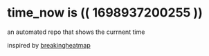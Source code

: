 # time_now is (( 1698937200255 ))

an automated repo that shows the currnent time

inspired by [breakingheatmap](https://github.com/breakingheatmap/breakingheatmap)